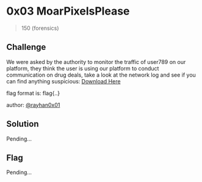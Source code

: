 # 0x03 MoarPixelsPlease
> 150 (forensics)

## Challenge

We were asked by the authority to monitor the traffic of user789 on our platform, they think the user is using our platform to conduct communication on drug deals, take a look at the network log and see if you can find anything suspicious: [Download Here](https://github.com/logicoverflow/sans-new2cyber-ctf/blob/main/forensics/0x03/moarpixels.pcap)

flag format is: flag{..}

author: [@rayhan0x01](https://twitter.com/rayhan0x01)

## Solution

Pending...

## Flag

Pending...

